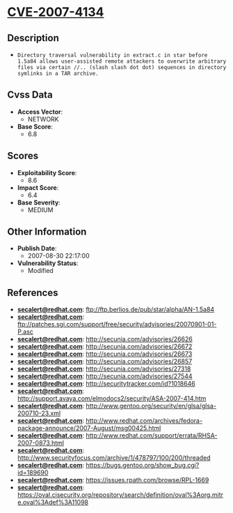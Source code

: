 
# [CVE-2007-4134](https://cve.mitre.org/cgi-bin/cvename.cgi?name=CVE-2007-4134)

## Description

- `Directory traversal vulnerability in extract.c in star before 1.5a84 allows user-assisted remote attackers to overwrite arbitrary files via certain //.. (slash slash dot dot) sequences in directory symlinks in a TAR archive.`

## Cvss Data

- **Access Vector**:
  - NETWORK
- **Base Score**:
  - 6.8

## Scores

- **Exploitability Score**:
  - 8.6
- **Impact Score**:
  - 6.4
- **Base Severity**:
  - MEDIUM

## Other Information

- **Publish Date**:
  - 2007-08-30 22:17:00
- **Vulnerability Status**:
  - Modified

## References

- **secalert@redhat.com**: ftp://ftp.berlios.de/pub/star/alpha/AN-1.5a84
- **secalert@redhat.com**: ftp://patches.sgi.com/support/free/security/advisories/20070901-01-P.asc
- **secalert@redhat.com**: http://secunia.com/advisories/26626
- **secalert@redhat.com**: http://secunia.com/advisories/26672
- **secalert@redhat.com**: http://secunia.com/advisories/26673
- **secalert@redhat.com**: http://secunia.com/advisories/26857
- **secalert@redhat.com**: http://secunia.com/advisories/27318
- **secalert@redhat.com**: http://secunia.com/advisories/27544
- **secalert@redhat.com**: http://securitytracker.com/id?1018646
- **secalert@redhat.com**: http://support.avaya.com/elmodocs2/security/ASA-2007-414.htm
- **secalert@redhat.com**: http://www.gentoo.org/security/en/glsa/glsa-200710-23.xml
- **secalert@redhat.com**: http://www.redhat.com/archives/fedora-package-announce/2007-August/msg00425.html
- **secalert@redhat.com**: http://www.redhat.com/support/errata/RHSA-2007-0873.html
- **secalert@redhat.com**: http://www.securityfocus.com/archive/1/478797/100/200/threaded
- **secalert@redhat.com**: https://bugs.gentoo.org/show_bug.cgi?id=189690
- **secalert@redhat.com**: https://issues.rpath.com/browse/RPL-1669
- **secalert@redhat.com**: https://oval.cisecurity.org/repository/search/definition/oval%3Aorg.mitre.oval%3Adef%3A11098
